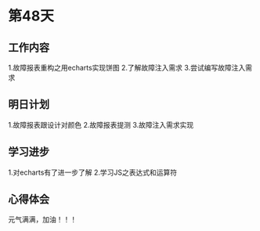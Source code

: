 # 第48天

## 工作内容

1.故障报表重构之用echarts实现饼图
2.了解故障注入需求
3.尝试编写故障注入需求

## 明日计划

1.故障报表跟设计对颜色
2.故障报表提测
3.故障注入需求实现

## 学习进步

1.对echarts有了进一步了解
2.学习JS之表达式和运算符

## 心得体会

元气满满，加油！！！
